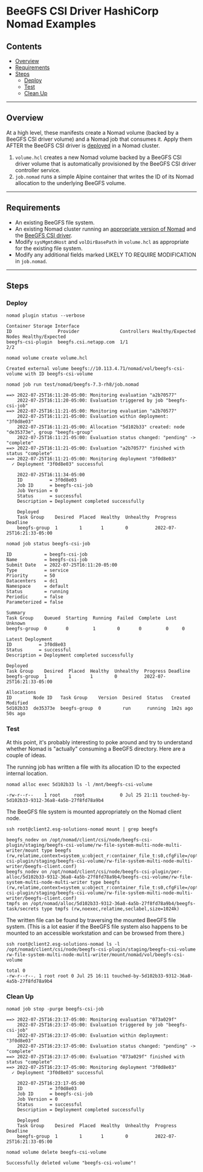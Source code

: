 # BeeGFS CSI Driver HashiCorp Nomad Examples

## Contents

* [Overview](#overview)
* [Requirements](#requirements)
* [Steps](#steps)
  * [Deploy](#deploy)
  * [Test](#test)
  * [Clean Up](#clean-up)

***

<a name="overview"></a>
## Overview

At a high level, these manifests create a Nomad volume (backed by a BeeGFS CSI
driver volume) and a Nomad job that consumes it. Apply them AFTER the BeeGFS CSI
driver is [deployed](../../deploy/nomad/README.md) in a Nomad cluster.
1. `volume.hcl` creates a new Nomad volume backed by a BeeGFS CSI driver volume
   that is automatically provisioned by the BeeGFS CSI driver controller
   service.
1. `job.nomad` runs a simple Alpine container that writes the ID of its Nomad
   allocation to the underlying BeeGFS volume.

***

<a name="requirements"></a>
## Requirements

* An existing BeeGFS file system.
* An existing Nomad cluster running an [appropriate version of
  Nomad](../../docs/nomad#maturity-compatibility) and the [BeeGFS CSI
  driver](../../deploy/nomad/README.md).
* Modify `sysMgmtdHost` and `volDirBasePath` in `volume.hcl` as appropriate for
  the existing file system.
* Modify any additional fields marked LIKELY TO REQUIRE MODIFICATION in
  `job.nomad`.

***

<a name="steps"></a>
## Steps

<a name="deploy"></a>
### Deploy

`nomad plugin status --verbose`
```
Container Storage Interface
ID                 Provider               Controllers Healthy/Expected  Nodes Healthy/Expected
beegfs-csi-plugin  beegfs.csi.netapp.com  1/1                           2/2
```

`nomad volume create volume.hcl`
```
Created external volume beegfs://10.113.4.71/nomad/vol/beegfs-csi-volume with ID beegfs-csi-volume
```

`nomad job run test/nomad/beegfs-7.3-rh8/job.nomad`
```
==> 2022-07-25T16:11:20-05:00: Monitoring evaluation "a2b70577"
    2022-07-25T16:11:20-05:00: Evaluation triggered by job "beegfs-csi-job"
==> 2022-07-25T16:11:21-05:00: Monitoring evaluation "a2b70577"
    2022-07-25T16:11:21-05:00: Evaluation within deployment: "3f0d8e03"
    2022-07-25T16:11:21-05:00: Allocation "5d102b33" created: node "de35373e", group "beegfs-group"
    2022-07-25T16:11:21-05:00: Evaluation status changed: "pending" -> "complete"
==> 2022-07-25T16:11:21-05:00: Evaluation "a2b70577" finished with status "complete"
==> 2022-07-25T16:11:21-05:00: Monitoring deployment "3f0d8e03"
  ✓ Deployment "3f0d8e03" successful
    
    2022-07-25T16:11:34-05:00
    ID          = 3f0d8e03
    Job ID      = beegfs-csi-job
    Job Version = 0
    Status      = successful
    Description = Deployment completed successfully
    
    Deployed
    Task Group    Desired  Placed  Healthy  Unhealthy  Progress Deadline
    beegfs-group  1        1       1        0          2022-07-25T16:21:33-05:00
```

`nomad job status beegfs-csi-job`
```
ID            = beegfs-csi-job
Name          = beegfs-csi-job
Submit Date   = 2022-07-25T16:11:20-05:00
Type          = service
Priority      = 50
Datacenters   = dc1
Namespace     = default
Status        = running
Periodic      = false
Parameterized = false

Summary
Task Group    Queued  Starting  Running  Failed  Complete  Lost  Unknown
beegfs-group  0       0         1        0       0         0     0

Latest Deployment
ID          = 3f0d8e03
Status      = successful
Description = Deployment completed successfully

Deployed
Task Group    Desired  Placed  Healthy  Unhealthy  Progress Deadline
beegfs-group  1        1       1        0          2022-07-25T16:21:33-05:00

Allocations
ID        Node ID   Task Group    Version  Desired  Status   Created   Modified
5d102b33  de35373e  beegfs-group  0        run      running  1m2s ago  50s ago
```

<a name="test"></a>
### Test

At this point, it's probably interesting to poke around and try to understand whether Nomad is "actually" consuming a BeeGFS directory. Here are a couple of ideas.

The running job has written a file with its allocation ID to the expected internal location.

`nomad alloc exec 5d102b33 ls -l /mnt/beegfs-csi-volume`
```total 0
-rw-r--r--    1 root     root             0 Jul 25 21:11 touched-by-5d102b33-9312-36a8-4a5b-27f8fd78a9b4
```

The BeeGFS file system is mounted appropriately on the Nomad client node.

`ssh root@client2.esg-solutions-nomad mount | grep beegfs`
```
beegfs_nodev on /opt/nomad/client/csi/node/beegfs-csi-plugin/staging/beegfs-csi-volume/rw-file-system-multi-node-multi-writer/mount type beegfs (rw,relatime,context=system_u:object_r:container_file_t:s0,cfgFile=/opt/nomad/client/csi/node/beegfs-csi-plugin/staging/beegfs-csi-volume/rw-file-system-multi-node-multi-writer/beegfs-client.conf)
beegfs_nodev on /opt/nomad/client/csi/node/beegfs-csi-plugin/per-alloc/5d102b33-9312-36a8-4a5b-27f8fd78a9b4/beegfs-csi-volume/rw-file-system-multi-node-multi-writer type beegfs (rw,relatime,context=system_u:object_r:container_file_t:s0,cfgFile=/opt/nomad/client/csi/node/beegfs-csi-plugin/staging/beegfs-csi-volume/rw-file-system-multi-node-multi-writer/beegfs-client.conf)
tmpfs on /opt/nomad/alloc/5d102b33-9312-36a8-4a5b-27f8fd78a9b4/beegfs-task/secrets type tmpfs (rw,noexec,relatime,seclabel,size=1024k)
```

The written file can be found by traversing the mounted BeeGFS file system. (This is a lot easier if the BeeGFS file system also happens to be mounted to an accessible workstation and can be browsed from there.)

`ssh root@client2.esg-solutions-nomad ls -l /opt/nomad/client/csi/node/beegfs-csi-plugin/staging/beegfs-csi-volume rw-file-system-multi-node-multi-writer/mount/nomad/vol/beegfs-csi-volume`
```
total 0
-rw-r--r--. 1 root root 0 Jul 25 16:11 touched-by-5d102b33-9312-36a8-4a5b-27f8fd78a9b4
```

<a name="clean-up"></a>
### Clean Up

`nomad job stop -purge beegfs-csi-job`
```
==> 2022-07-25T16:23:17-05:00: Monitoring evaluation "073a029f"
    2022-07-25T16:23:17-05:00: Evaluation triggered by job "beegfs-csi-job"
    2022-07-25T16:23:17-05:00: Evaluation within deployment: "3f0d8e03"
    2022-07-25T16:23:17-05:00: Evaluation status changed: "pending" -> "complete"
==> 2022-07-25T16:23:17-05:00: Evaluation "073a029f" finished with status "complete"
==> 2022-07-25T16:23:17-05:00: Monitoring deployment "3f0d8e03"
  ✓ Deployment "3f0d8e03" successful
    
    2022-07-25T16:23:17-05:00
    ID          = 3f0d8e03
    Job ID      = beegfs-csi-job
    Job Version = 0
    Status      = successful
    Description = Deployment completed successfully
    
    Deployed
    Task Group    Desired  Placed  Healthy  Unhealthy  Progress Deadline
    beegfs-group  1        1       1        0          2022-07-25T16:21:33-05:00
```

`nomad volume delete beegfs-csi-volume`
```
Successfully deleted volume "beegfs-csi-volume"!
```
